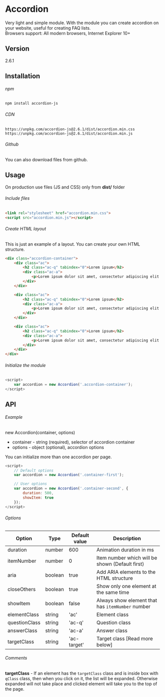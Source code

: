 # Accordion
Very light and simple module. With the module you can create accordion on your website, useful for creating FAQ lists.
<br> Browsers support: All modern browsers, Internet Explorer 10+

## Version
2.6.1

## Installation

###### npm
```
npm install accordion-js
```

###### CDN
```
https://unpkg.com/accordion-js@2.6.1/dist/accordion.min.css
https://unpkg.com/accordion-js@2.6.1/dist/accordion.min.js
```

###### Github
You can also download files from github.

## Usage
On production use files (JS and CSS) only from **dist/** folder

###### Include files
```html
<link rel="stylesheet" href="accordion.min.css"> 
<script src="accordion.min.js"></script>  
```

###### Create HTML layout
This is just an example of a layout. You can create your own HTML structure.
```html
<div class="accordion-container">
    <div class="ac">
        <h2 class="ac-q" tabindex="0">Lorem ipsum</h2>
        <div class="ac-a">
            <p>Lorem ipsum dolor sit amet, consectetur adipiscing elit. Nam quis lacinia nibh.</p>
        </div>
    </div>

    <div class="ac">
        <h2 class="ac-q" tabindex="0">Lorem ipsum</h2>
        <div class="ac-a">
            <p>Lorem ipsum dolor sit amet, consectetur adipiscing elit. Nam quis lacinia nibh.</p>
        </div>
    </div>

    <div class="ac">
        <h2 class="ac-q" tabindex="0">Lorem ipsum</h2>
        <div class="ac-a">
            <p>Lorem ipsum dolor sit amet, consectetur adipiscing elit. Nam quis lacinia nibh.</p>
        </div>
    </div>
</div>  
```

###### Initialize the module
```javascript
<script>
    var accordion = new Accordion('.accordion-container');  
</script>
```

## API

###### Example
new Accordion(container, options)

* container - string (required), selector of accordion container 
* options - object (optional), accordion options

You can initialize more than one accordion per page.
```javascript
<script>
    // Default options
    var accordion = new Accordion('.container-first');  

    // User options
    var accordion = new Accordion('.container-second', {
        duration: 500,
        showItem: true
    }); 
</script>
```

###### Options

| Option  | Type | Default value | Description |
| ----- | ----- | ----- | ----- |
| duration | number | 600 | Animation duration in ms |
| itemNumber | number | 0 | Item number which will be shown (Default first) |
| aria | boolean | true | Add ARIA elements to the HTML structure |
| closeOthers | boolean | true | Show only one element at the same time |
| showItem | boolean | false | Always show element that has `itemNumber` number |
| elementClass | string | 'ac' | Element class |
| questionClass | string | 'ac-q' | Question class |
| answerClass | string | 'ac-a' | Answer class |
| targetClass | string | 'ac-target' | Target class [Read more below] |

###### Comments

**targetClass** - If an element has the `targetClass` class and is inside box with `qClass` class, then when you click on it, the list will be expanded. Otherwise expanded will not take place and clicked element will take you to the top of the page.
